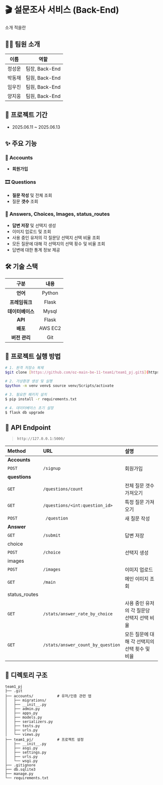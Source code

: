 # 🎬 설문조사 서비스 (Back-End)

소개 적을란

## 👨‍💻 팀원 소개

| 이름  |      역할      | 
|:---:|:------------:| 
| 정성운 | 팀장, Back-End |
| 박동재 | 팀원, Back-End | 
| 임우진 | 팀원, Back-End |
| 양지웅 | 팀원, Back-End |

## 📅 프로젝트 기간

* 2025.06.11 ~ 2025.06.13

## ✨ 주요 기능

### 👤 Accounts
- **회원가입**

### 🎞️ Questions
- **질문 작성** 및 전체 조회
- 질문 **갯수** 조회

### 📝 Answers, Choices, Images, status_routes
- **답변 저장** 및 선택지 생성
- 이미지 업로드 및 조회
- 사용 중인 유저의 각 질문당 선택지 선택 비율 조회
- 모든 질문에 대해 각 선택지의 선택 횟수 및 비율 조회
- 답변에 대한 통계 정보 제공


## 🛠️ 기술 스택

| 구분 |   내용   |
| :--: |:------:|
| **언어** | Python |
| **프레임워크** | Flask  |
| **데이터베이스** | Mysql  |
| **API** | Flask  |
| **배포** | AWS EC2  |
| **버전 관리** | Git  |

## 🚀 프로젝트 실행 방법

```bash
# 1. 원격 저장소 복제
$git clone [https://github.com/oz-main-be-11-team1/team1_pj.git$](https://github.com/oz-main-be-11-team1/team1_pj.git$) cd team1_pj

# 2. 가상환경 생성 및 실행
$python -m venv venv$ source venv/Scripts/activate

# 3. 필요한 패키지 설치
$ pip install -r requirements.txt

# 4. 데이터베이스 초기 설정
$ flask db upgrade
```

## 📖 API Endpoint

> `http://127.0.0.1:5000/`

| Method        | URL                                  | 설명                            |
|:--------------|:-------------------------------------|:------------------------------|
| **Accounts**  |                                      |                               |
| `POST`        | `/signup`                            | 회원가입                          |
| **questions** |                                      |                               |
| `GET`         | `/questions/count`                   | 전체 질문 갯수 가져오기                 |
| `GET`         | `/questions/<int:question_id>`       | 특정 질문 가져오기                    |
| `POST`        | ` /question`                         | 새 질문 작성                       
| **Answer**    |                                      |                               |
| `GET`         | `/submit`                            | 답변 저장                         |
| choice        |||
| `POST`        | `/choice`                            | 선택지 생성                        |
| images        |                                      |                               |
| `POST`        | `/images`                            | 이미지 업로드                       |
| `GET`         | `/main`                              | 메인 이미지 조회                     |
| status_routes |||
|  `GET`        | `/stats/answer_rate_by_choice`       | 사용 중인 유저의 각 질문당 선택지 선택 비율 |
| `GET`         | `/stats/answer_count_by_question`    | 모든 질문에 대해 각 선택지의 선택 횟수 및 비율      |

## 📂 디렉토리 구조

```
team1_pj
├── .git
├── accounts/           # 유저/인증 관련 앱
│   ├── migrations/
│   ├── __init__.py
│   ├── admin.py
│   ├── apps.py
│   ├── models.py
│   ├── serializers.py
│   ├── tests.py
│   ├── urls.py
│   └── views.py
├── team1_pj/           # 프로젝트 설정
│   ├── __init__.py
│   ├── asgi.py
│   ├── settings.py
│   ├── urls.py
│   └── wsgi.py
├── .gitignore
├── db.sqlite3
├── manage.py
└── requirements.txt
